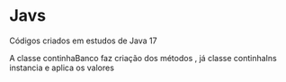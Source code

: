 # Javs
Códigos criados em estudos de Java 17

A classe continhaBanco faz criação dos métodos , já classe continhaIns instancia e aplica os valores
